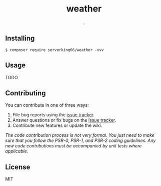 <h1 align="center"> weather </h1>

<p align="center"> .</p>


## Installing

```shell
$ composer require serverking66/weather -vvv
```

## Usage

TODO

## Contributing

You can contribute in one of three ways:

1. File bug reports using the [issue tracker](https://github.com/serverking66/weather/issues).
2. Answer questions or fix bugs on the [issue tracker](https://github.com/serverking66/weather/issues).
3. Contribute new features or update the wiki.

_The code contribution process is not very formal. You just need to make sure that you follow the PSR-0, PSR-1, and PSR-2 coding guidelines. Any new code contributions must be accompanied by unit tests where applicable._

## License

MIT